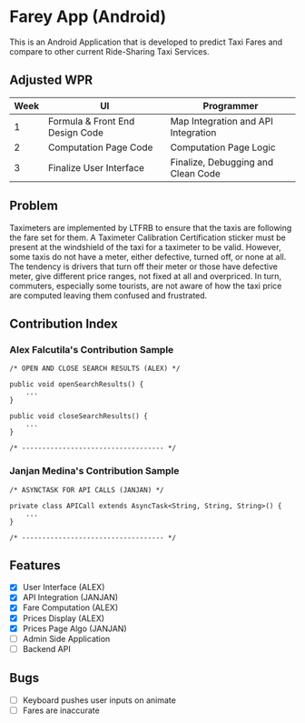 # Farey App (Android)

This is an Android Application that is developed to predict Taxi Fares and compare to other current Ride-Sharing Taxi Services.

## Adjusted WPR

| Week       | UI                              | Programmer                          |
| ---------- | ------------------------------- | ----------------------------------- |
| 1          | Formula & Front End Design Code | Map Integration and API Integration |
| 2          | Computation Page Code           | Computation Page Logic              |
| 3          | Finalize User Interface         | Finalize, Debugging and Clean Code  |

## Problem

Taximeters are implemented by LTFRB to ensure that the taxis are following the fare set for them. A Taximeter Calibration Certification sticker must be present at the windshield of the taxi for a taximeter to be valid. However, some taxis do not have a meter, either defective, turned off, or none at all. The tendency is drivers that turn off their meter or those have defective meter, give different price ranges, not fixed at all and overpriced. In turn, commuters, especially some tourists, are not aware of how the taxi price are computed leaving them confused and frustrated.

## Contribution Index

### Alex Falcutila's Contribution Sample

```
/* OPEN AND CLOSE SEARCH RESULTS (ALEX) */

public void openSearchResults() {
    ...
}

public void closeSearchResults() {
    ...
}

/* ----------------------------------- */
```

### Janjan Medina's Contribution Sample

```
/* ASYNCTASK FOR API CALLS (JANJAN) */

private class APICall extends AsyncTask<String, String, String>() {
    ...
}

/* ----------------------------------- */
```

## Features

- [x] User Interface (ALEX)
- [x] API Integration (JANJAN)
- [x] Fare Computation (ALEX)
- [x] Prices Display (ALEX)
- [x] Prices Page Algo (JANJAN)
- [ ] Admin Side Application 
- [ ] Backend API

## Bugs
- [ ] Keyboard pushes user inputs on animate
- [ ] Fares are inaccurate
